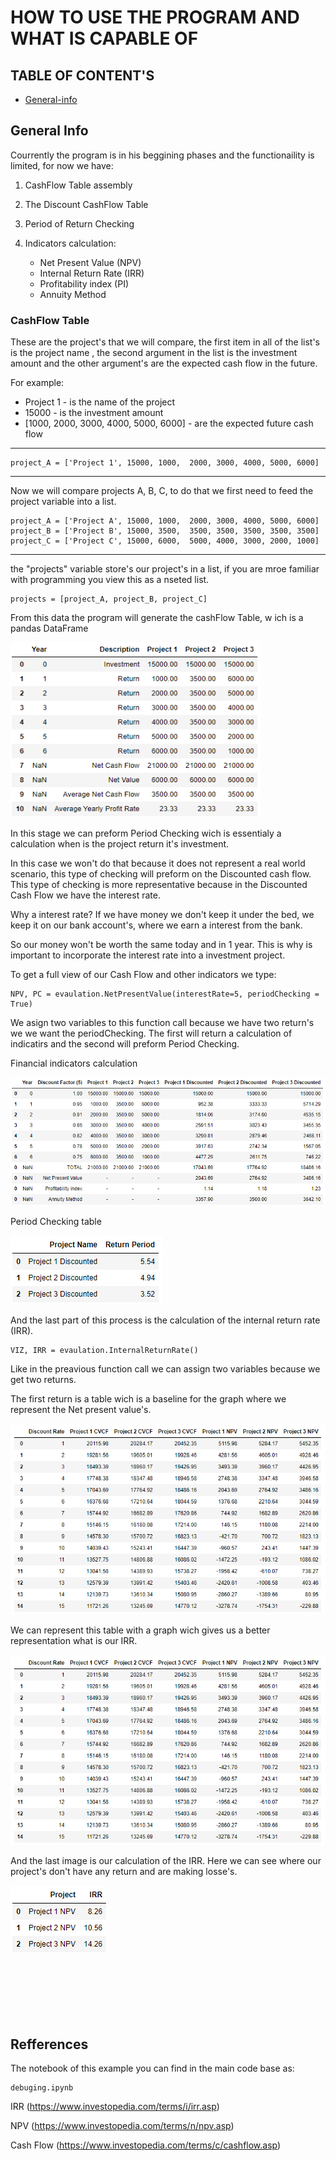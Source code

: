 # HOW TO USE THE PROGRAM AND WHAT IS CAPABLE OF


## TABLE OF CONTENT'S
* [General-info](general-info)



## General Info

Courrently the program is in his beggining phases and the functionaility is limited, for now we have:

1. CashFlow Table assembly
2. The Discount CashFlow Table
3. Period of Return Checking
4. Indicators calculation:

    * Net Present Value (NPV)
    * Internal Return Rate (IRR)
    * Profitability index (PI)
    * Annuity Method

### CashFlow Table

These are the project's that we will compare, the first item in all of the list's is the project name , the second argument in the list is the investment amount and the other argument's are the expected cash flow in the future.

For example:

* Project 1 - is the name of the project
* 15000 - is the investment amount
* [1000, 2000, 3000, 4000, 5000, 6000] - are the expected future cash flow

<hr> 

    project_A = ['Project 1', 15000, 1000,  2000, 3000, 4000, 5000, 6000]

<hr>

Now we will compare projects A, B, C, to do that we first need to feed the project variable into a list.

    project_A = ['Project A', 15000, 1000,  2000, 3000, 4000, 5000, 6000]
    project_B = ['Project B', 15000, 3500,  3500, 3500, 3500, 3500, 3500]
    project_C = ['Project C', 15000, 6000,  5000, 4000, 3000, 2000, 1000]
<hr>
the "projects" variable store's our project's in a list, if you are mroe familiar with programming you view this as a nseted list.

    projects = [project_A, project_B, project_C]

From this data the program will generate the cashFlow Table, w
ich is a pandas DataFrame

<img src="images/cashFlow.png" style="width: 400px; height:280px;">


In this stage we can preform Period Checking wich is essentialy a calculation when is the project return it's investment. 

In this case we won't do that because it does not represent a real world scenario, this type of checking will preform on the Discounted cash flow. This type of checking is more representative because in the Discounted Cash Flow we have the interest rate. 

Why a interest rate? If we have money we don't keep it under the bed, we keep it on our bank account's, where we earn a interest from the bank. 

So our money won't be worth the same today and in 1 year. This is why is important to incorporate the interest rate into a investment project.

To get a full view of our Cash Flow and other indicators we type:

    NPV, PC = evaulation.NetPresentValue(interestRate=5, periodChecking = True)

We asign two variables to this function call because we have two return's we we want the periodChecking.
The first will return a calculation of indicatirs and the second will preform Period Checking.

Financial indicators calculation

<img src="images/npv.png">

Period Checking table

<img src="images/periodCheck.png">

And the last part of this process is the calculation of the internal return rate (IRR). 

    VIZ, IRR = evaulation.InternalReturnRate()

Like in the preavious function call we can assign two variables because we get two returns.

The first return is a table wich is a baseline for the graph where we represent the Net present value's.

<img src="images/irrflow.png">

We can represent this table with a graph wich gives us a better representation what is our IRR.

<img src="images/irrflow.png">

And the last image is our calculation of the IRR. Here we can see where our project's don't have any return and are making losse's.

<img src="images/irr.png">


<br>
<br>
<br>
<br>
<br>
<br>
<br>

## Refferences

The notebook of this example you can find in the main code base as:
    
    debuging.ipynb

IRR (https://www.investopedia.com/terms/i/irr.asp)

NPV (https://www.investopedia.com/terms/n/npv.asp)

Cash Flow (https://www.investopedia.com/terms/c/cashflow.asp)


